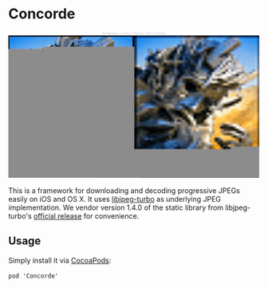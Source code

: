 # Concorde

![](use.gif)

This is a framework for downloading and decoding progressive JPEGs easily on iOS and OS X. It uses [libjpeg-turbo][1] as underlying JPEG implementation. We vendor version 1.4.0 of the static library from libjpeg-turbo's [official release][3] for convenience.

## Usage

Simply install it via [CocoaPods][4]:

```
pod 'Concorde'
```


[1]: http://www.libjpeg-turbo.org
[2]: https://www.contentful.com
[3]: http://sourceforge.net/projects/libjpeg-turbo/files/1.4.0/libjpeg-turbo-1.4.0.dmg/download
[4]: http://cocoapods.org

